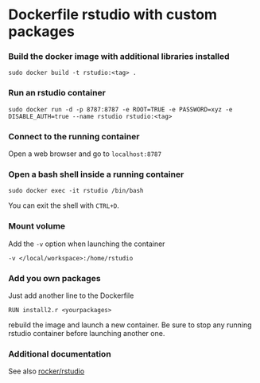# Dockerfile rstudio with custom packages 

### Build the docker image with additional libraries installed

```
sudo docker build -t rstudio:<tag> .
```

### Run an rstudio container

```
sudo docker run -d -p 8787:8787 -e ROOT=TRUE -e PASSWORD=xyz -e DISABLE_AUTH=true --name rstudio rstudio:<tag>
```

### Connect to the running container

Open a web browser and go to `localhost:8787`

### Open a bash shell inside a running container

```
sudo docker exec -it rstudio /bin/bash
```
You can exit the shell with `CTRL+D`.

### Mount volume

Add the `-v` option when launching the container
```
-v </local/workspace>:/home/rstudio
```

### Add you own packages

Just add another line to the Dockerfile

```
RUN install2.r <yourpackages>
```
rebuild the image and launch a new container. Be sure to stop
any running rstudio container before launching another one.

### Additional documentation

See also [rocker/rstudio](https://hub.docker.com/r/rocker/rstudio)
